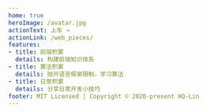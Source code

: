 ```yaml
---
home: true
heroImage: /avatar.jpg
actionText: 上车 →
actionLink: /web_pieces/
features:
- title: 前端积累
  details: 构建前端知识体系
- title: 算法积累
  details: 抛开语言框架限制，学习算法
- title: 日常积累
  details: 分享日常开发小技巧
footer: MIT Licensed | Copyright © 2020-present HQ-Lin
---
```

